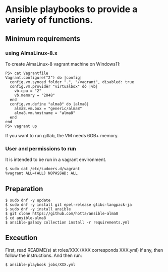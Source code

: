 # Ansible playbooks to provide a variety of functions. 

## Minimum requirements

### using AlmaLinux-8.x

To create AlmaLinux-8 vagrant machine on Windows11:

```
PS> cat Vagrantfile
Vagrant.configure("2") do |config|
  config.vm.synced_folder ".", "/vagrant", disabled: true
  config.vm.provider "virtualbox" do |vb|
    vb.cpu = "2"
    vb.memory = "2048"
  end
  config.vm.define "alma8" do |alma8|
    alma8.vm.box = "generic/alma8"
    alma8.vm.hostname = "alma8"
  end
end
PS> vagrant up
```

If you want to run gitlab, the VM needs 6GB+ memory.

### User and permissions to run

It is intended to be run in a vagrant environment.

```
$ sudo cat /etc/sudoers.d/vagrant
%vagrant ALL=(ALL) NOPASSWD: ALL
```

## Preparation

```
$ sudo dnf -y update
$ sudo dnf -y install git epel-release glibc-langpack-ja
$ sudo dnf -y install ansible
$ git clone https://github.com/hotta/ansible-alma8 
$ cd ansible-alma8
$ ansible-galaxy collection install -r requirements.yml
```

## Exceution

First, read README(s) at roles/XXX (XXX corresponds XXX.yml) if any, then follow the instructions.
And then run:

```
$ ansible-playbook jobs/XXX.yml
```
